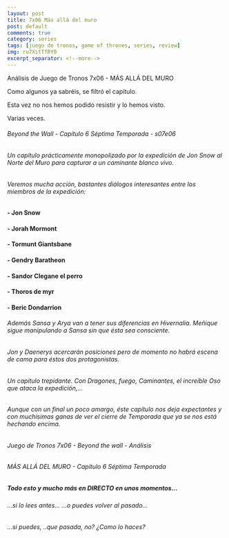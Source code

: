 ```yaml
---
layout: post
title: 7x06 Más allá del muro
post: default
comments: true
category: series
tags: [juego de tronos, game of thrones, series, review]
img: ru7XitTfRY0
excerpt_separator: <!--more-->
---
```


Análisis de Juego de Tronos 7x06 - MÁS ALLÁ DEL MURO

Como algunos ya sabréis, se filtró el capítulo.

Esta vez no nos hemos podido resistir y lo hemos visto.

Varias veces.

<!--more-->


###### Beyond the Wall - Capítulo 6 Séptima Temporada - s07e06

###### Un capítulo prácticamente monopolizado por la expedición de Jon Snow al Norte del Muro para capturar a un caminante blanco vivo.

###### Veremos mucha acción, bastantes diálogos interesantes entre los miembros de la expedición:

#### - Jon Snow
#### - Jorah Mormont
#### - Tormunt Giantsbane
#### - Gendry Baratheon
#### - Sandor Clegane el perro
#### - Thoros de myr
#### - Beric Dondarrion

###### Además Sansa y Arya van a tener sus diferencias en Hivernalia. Meñique sigue manipulando a Sansa sin que ésta sea consciente.

###### Jon y Daenerys acercarán posiciones pero de momento no habrá escena de cama para éstos dos protagonistas.

###### Un capítulo trepidante. Con Dragones, fuego, Caminantes, el increíble Oso que ataca la expedición,...

###### Aunque con un final un poco amargo, éste capítulo nos deja expectantes y con muchísimas ganas de ver el cierre de Temporada que ya se nos está hechando encima.

###### Juego de Tronos 7x06 - Beyond the wall - Análisis
###### MÁS ALLÁ DEL MURO - Capítulo 6 Séptima Temporada

##### Todo esto y mucho más en DIRECTO en unos momentos...
###### ...si lo lees antes... ...o puedes volver al pasado...
###### ...si puedes, ..que pasada, no? ¿Como lo haces?